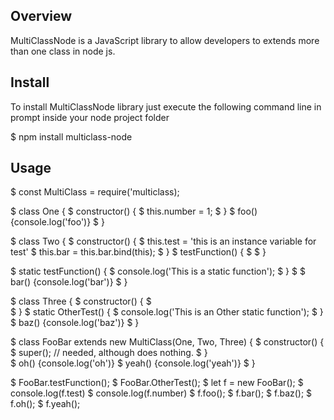 ## Overview
  MultiClassNode is a JavaScript library to allow developers to extends more than one class in node js.

## Install
  To install MultiClassNode library just execute the following command line in prompt inside your node project folder

  $ npm install multiclass-node

## Usage
$ const MultiClass = require('multiclass);
 
$ class One {
$     constructor() {
$         this.number = 1;
$     }
$     foo() {console.log('foo')}
$ }
 
$ class Two {
$     constructor() {
$         this.test = 'this is an instance variable for test'
$         this.bar = this.bar.bind(this);
$     }
$     testFunction() {
$ 
$     }
 
$     static testFunction() {
$         console.log('This is a static function');
$     }
$ 
$     bar() {console.log('bar')}
$ }
 
$ class Three {
$     constructor() {
$         
$     }
$     static OtherTest() {
$         console.log('This is an Other static function');
$     }
$     baz() {console.log('baz')}
$ }
 
$ class FooBar extends new MultiClass(One, Two, Three) {
$     constructor() {
$         super(); // needed, although does nothing.
$     }    
$     oh() {console.log('oh')}
$     yeah() {console.log('yeah')}
$ }
 
$ FooBar.testFunction();
$ FooBar.OtherTest();
$ let f = new FooBar();
$ console.log(f.test)
$ console.log(f.number)
$ f.foo();
$ f.bar();
$ f.baz();
$ f.oh();
$ f.yeah();
